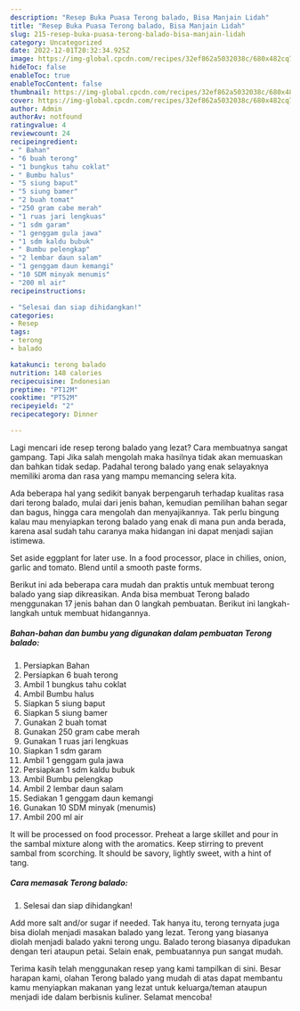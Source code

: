 ```yaml
---
description: "Resep Buka Puasa Terong balado, Bisa Manjain Lidah"
title: "Resep Buka Puasa Terong balado, Bisa Manjain Lidah"
slug: 215-resep-buka-puasa-terong-balado-bisa-manjain-lidah
category: Uncategorized
date: 2022-12-01T20:32:34.925Z
image: https://img-global.cpcdn.com/recipes/32ef862a5032038c/680x482cq70/terong-balado-foto-resep-utama.jpg
hideToc: false
enableToc: true
enableTocContent: false
thumbnail: https://img-global.cpcdn.com/recipes/32ef862a5032038c/680x482cq70/terong-balado-foto-resep-utama.jpg
cover: https://img-global.cpcdn.com/recipes/32ef862a5032038c/680x482cq70/terong-balado-foto-resep-utama.jpg
author: Admin
authorAv: notfound
ratingvalue: 4
reviewcount: 24
recipeingredient:
- " Bahan"
- "6 buah terong"
- "1 bungkus tahu coklat"
- " Bumbu halus"
- "5 siung baput"
- "5 siung bamer"
- "2 buah tomat"
- "250 gram cabe merah"
- "1 ruas jari lengkuas"
- "1 sdm garam"
- "1 genggam gula jawa"
- "1 sdm kaldu bubuk"
- " Bumbu pelengkap"
- "2 lembar daun salam"
- "1 genggam daun kemangi"
- "10 SDM minyak menumis"
- "200 ml air"
recipeinstructions:

- "Selesai dan siap dihidangkan!"
categories:
- Resep
tags:
- terong
- balado

katakunci: terong balado 
nutrition: 148 calories
recipecuisine: Indonesian
preptime: "PT12M"
cooktime: "PT52M"
recipeyield: "2"
recipecategory: Dinner

---
```



Lagi mencari ide resep terong balado yang lezat? Cara membuatnya sangat gampang. Tapi Jika salah mengolah maka hasilnya tidak akan memuaskan dan bahkan tidak sedap. Padahal terong balado yang enak selayaknya memiliki aroma dan rasa yang mampu memancing selera kita.


Ada beberapa hal yang sedikit banyak berpengaruh terhadap kualitas rasa dari terong balado, mulai dari jenis bahan, kemudian pemilihan bahan segar dan bagus, hingga cara mengolah dan menyajikannya. Tak perlu bingung kalau mau menyiapkan terong balado yang enak di mana pun anda berada, karena asal sudah tahu caranya maka hidangan ini dapat menjadi sajian istimewa.

Set aside eggplant for later use. In a food processor, place in chilies, onion, garlic and tomato. Blend until a smooth paste forms.


Berikut ini ada beberapa cara mudah dan praktis untuk membuat terong balado yang siap dikreasikan. Anda bisa membuat Terong balado menggunakan 17 jenis bahan dan 0 langkah pembuatan. Berikut ini langkah-langkah untuk membuat hidangannya.

<!--inarticleads1-->

##### Bahan-bahan dan bumbu yang digunakan dalam pembuatan Terong balado:

1. Persiapkan  Bahan
1. Persiapkan 6 buah terong
1. Ambil 1 bungkus tahu coklat
1. Ambil  Bumbu halus
1. Siapkan 5 siung baput
1. Siapkan 5 siung bamer
1. Gunakan 2 buah tomat
1. Gunakan 250 gram cabe merah
1. Gunakan 1 ruas jari lengkuas
1. Siapkan 1 sdm garam
1. Ambil 1 genggam gula jawa
1. Persiapkan 1 sdm kaldu bubuk
1. Ambil  Bumbu pelengkap
1. Ambil 2 lembar daun salam
1. Sediakan 1 genggam daun kemangi
1. Gunakan 10 SDM minyak (menumis)
1. Ambil 200 ml air


It will be processed on food processor. Preheat a large skillet and pour in the sambal mixture along with the aromatics. Keep stirring to prevent sambal from scorching. It should be savory, lightly sweet, with a hint of tang. 

<!--inarticleads2-->

##### Cara memasak Terong balado:


1. Selesai dan siap dihidangkan!

Add more salt and/or sugar if needed. Tak hanya itu, terong ternyata juga bisa diolah menjadi masakan balado yang lezat. Terong yang biasanya diolah menjadi balado yakni terong ungu. Balado terong biasanya dipadukan dengan teri ataupun petai. Selain enak, pembuatannya pun sangat mudah. 

Terima kasih telah menggunakan resep yang kami tampilkan di sini. Besar harapan kami, olahan Terong balado yang mudah di atas dapat membantu kamu menyiapkan makanan yang lezat untuk keluarga/teman ataupun menjadi ide dalam berbisnis kuliner. Selamat mencoba!
